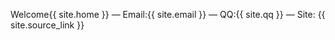 

Welcome{{ site.home }}
&mdash;
Email:{{ site.email }}
&mdash;
QQ:{{ site.qq }}
&mdash;
Site: {{ site.source_link }}

